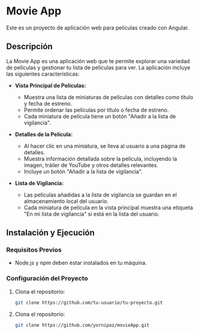 # Movie App

Este es un proyecto de aplicación web para películas creado con Angular.

## Descripción

La Movie App es una aplicación web que te permite explorar una variedad de películas y gestionar tu lista de películas para ver. La aplicación incluye las siguientes características:

- **Vista Principal de Películas:**
  - Muestra una lista de miniaturas de películas con detalles como título y fecha de estreno.
  - Permite ordenar las películas por título o fecha de estreno.
  - Cada miniatura de película tiene un botón "Añadir a la lista de vigilancia".

- **Detalles de la Película:**
  - Al hacer clic en una miniatura, se lleva al usuario a una página de detalles.
  - Muestra información detallada sobre la película, incluyendo la imagen, tráiler de YouTube y otros detalles relevantes.
  - Incluye un botón "Añadir a la lista de vigilancia".

- **Lista de Vigilancia:**
  - Las películas añadidas a la lista de vigilancia se guardan en el almacenamiento local del usuario.
  - Cada miniatura de película en la vista principal muestra una etiqueta "En mi lista de vigilancia" si está en la lista del usuario.

## Instalación y Ejecución

### Requisitos Previos

- Node.js y npm deben estar instalados en tu máquina.

### Configuración del Proyecto

1. Clona el repositorio:

   ```bash
   git clone https://github.com/tu-usuario/tu-proyecto.git

1. Clona el repositorio:

   ```bash
   git clone https://github.com/yornipaz/movieApp.git
